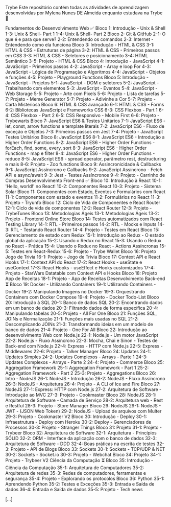 Trybe
Este repositório contém todas as atividades de aprendizagem desenvolvidas por Mylena Nunes DE Almeida enquanto estudava na Trybe 🚀

Fundamentos do Desenvolvimento Web ✅
Bloco 1: Introdução - Unix & Shell
1-3: Unix & Shell- Part 1
1-4: Unix & Shell- Part 2
Bloco 2: Git & GitHub
2-1: O que é e para que serve?
2-2: Entendendo os comandos
2-3: Internet - Entendendo como ela funciona
Bloco 3: Introdução - HTML & CSS
3-1: HTML & CSS - Estruturas de página
3-2: HTML & CSS - Primeiros passos em CSS
3-3: HTML & CSS - Seletores e posicionamento
3-4: HTML Semântico
3-5: Projeto - HTML & CSS
Bloco 4: Introdução - JavaScript
4-1: JavaScript - Primeiros passos
4-2: JavaScript - Array e loop For
4-3: JavaScript - Lógica de Programação e Algoritmos
4-4: JavaScript - Objetos e funções
4-5: Projeto - Playground Functions
Bloco 5: Introdução - JavaScript - Projetos
5-1: JavaScript - DOM e seletores
5-2: JavaScript - Trabalhando com elementos
5-3: JavaScript - Eventos
5-4: JavaScript - Web Storage
5-5: Projeto - Arte com Pixels
5-6: Projeto - Lista de tarefas
5-7: Projeto - Meme Generator
5-7: Projeto - Adivinhe a Cor
5-7: Projeto - Carta Misteriosa
Bloco 6: HTML & CSS avançado
6-1: HTML & CSS - Forms
6-2: Bibliotecas JavaScript e Frameworks CSS
6-3: CSS Flexbox - Part 1
6-4: CSS Flexbox - Part 2
6-5: CSS Responsivo - Mobile First
6-6: Projeto - Trybewarts
Bloco 7: JavaScript ES6 & Testes Unitários
7-1: JavaScript ES6 - let, const, arrow functions e template literals
7-2: JavaScript ES6 - Fluxo de exceção e Objetos
7-3: Primeiros passos em Jest
7-4: Projeto - JavaScript Testes Unitários
Bloco 8: JavaScript ES6
8-1: JavaScript ES6 - Introdução a Higher Order Functions
8-2: JavaScript ES6 - Higher Order Functions - forEach, find, some, every, sort
8-3: JavaScript ES6 - Higher Order Functions - map e filter
8-4: JavaScript ES6 - Higher Order Functions - reduce
8-5: JavaScript ES6 - spread operator, parâmetro rest, destructuring e mais
8-6: Projeto - Zoo functions
Bloco 9: Assincronicidade & Callbacks
9-1: JavaScript Assíncrono e Callbacks
9-2: JavaScript Assíncrono - Fetch API e async/await
9-3: Jest - Testes Assíncronos
9-4: Projeto - Carrinho de Compras
Desenvolvimento Front-end ✅
Bloco 10: Introdução à React
10-1: 'Hello, world!' no React!
10-2: Componentes React
10-3: Projeto - Sistema Solar
Bloco 11: Componentes com Estado, Eventos e Formulários com React
11-1: Componentes com estado e eventos
11-2: Formulários no React
11-3: Projeto - Tryunfo
Bloco 12: Ciclo de Vida de Componentes e React Router
12-1: Ciclo de vida de componentes
12-2: React Router
12-3: Projeto - TrybeTunes
Bloco 13: Metodologias Ágeis
13-1: Metodologias Ágeis
13-2: Projeto - Frontend Online Store
Bloco 14: Testes automatizados com React Testing Library
14-1: RTL - Primeiros passos
14-2: RTL - Mocks e Inputs
14-3: RTL - Testando React Router
14-4: Projeto - Testes em React
Bloco 15: Gerenciamento de estado com Redux
15-1: Introdução ao Redux - O estado global da aplicação
15-2: Usando o Redux no React
15-3: Usando o Redux no React - Prática
15-4: Usando o Redux no React - Actions Assíncronas
15-5: Testes em React-Redux
15-6: Projeto - Trybe Wallet
Bloco 16: Projeto Jogo de Trivia
16-1: Projeto - Jogo de Trivia
Bloco 17: Context API e React Hooks
17-1: Context API do React
17-2: React Hooks - useState e useContext
17-3: React Hooks - useEffect e Hooks customizados
17-4: Projeto - StarWars Datatable com Context API e Hooks
Bloco 18: Projeto App de Receitas
18-1: Projeto - App de Receitas
Desenvolvimento Back-end ⏳
Bloco 19: Docker - Utilizando Containers
19-1: Utilizando Containers - Docker
19-2: Manipulando Imagens no Docker
19-3: Orquestrando Containers com Docker Compose
19-4: Projeto - Docker Todo-List
Bloco 20: Introdução à SQL
20-1: Banco de dados SQL
20-2: Encontrando dados em um banco de dados
20-3: Filtrando dados de forma específica
20-4: Manipulando tabelas
20-5: Projeto - All For One
Bloco 21: Funções SQL, JOINs e Normalização
21-1: Funções mais usadas no SQL
21-2: Descomplicando JOINs
21-3: Transformando ideias em um modelo de banco de dados
21-4: Projeto - One For All
Bloco 22: Introdução ao desenvolvimento Web com Node.js
22-1: Node.js - Um motor JavaScript
22-2: Node.js - Fluxo Assíncrono
22-3: Mocha, Chai e Sinon - Testes de Back-end com Node.js
22-4: Express - HTTP com Node.js
22-5: Express - Middlewares
22-6: Projeto - Talker Manager
Bloco 24: Updates
24-1: Updates Simples
24-2: Updates Complexos - Arrays - Parte 1
24-3: Updates Complexos - Arrays - Parte 2
24-4: Projeto - Commerce
Bloco 25: Aggregation Framework
25-1: Aggregation Framework - Part 1
25-2: Aggregation Framework - Part 2
25-3: Projeto - Aggregations
Bloco 26: Intro - NodeJS
26-1: NodeJS - Introdução
26-2: NodeJS - Fluxo Assíncrono
26-3: NodeJS - Arquitetura
26-4: Projeto - A CLI of Ice and Fire
Bloco 27: NodeJS
27-1: Express: HTTP com Node.js
27-2: Arquitetura de Software - Introdução ao MVC
27-3: Projeto - Cookmaster
Bloco 28: NodeJS
28-1: Arquitetura de Software - Camada de Serviço
28-2: Arquitetura web - Rest e Restful
28-3: Projeto - Store Manager
Bloco 29: NodeJS
29-1: NodeJS - JWT - (JSON Web Token)
29-2: NodeJS - Upload de arquivos com Multer
29-3: Projeto - Cookmaster V2
Bloco 30: Introdução - Deploy
30-1: Infraestrutura - Deploy com Heroku
30-2: Deploy - Gerenciadores de Processos
30-3: Projeto - Stranger Things
Bloco 31: Projeto
31-1: Projeto - Trybeer
Bloco 32: Arquitetura de Software
32-1: Arquitetura - Princípios SOLID
32-2: ORM - Interface da aplicação com o banco de dados
32-3: Arquitetura de Software - DDD
32-4: Boas práticas na escrita de testes
32-3: Projeto - API de Blogs
Bloco 33: Sockets
30-1: Sockets - TCP/UDP & NET
30-2: Sockets - Socket.io
30-3: Projeto - Webchat
Bloco 34: Projeto
34-1: Projeto - Trybeer V2
Ciência da Computação ⏳
Bloco 35: Introdução - Ciência da Computação
35-1: Arquitetura de Computadores
35-2: Arquitetura de redes
35-3: Redes de computadores, ferramentas e segurança
35-4: Projeto - Explorando os protocolos
Bloco 36: Python
35-1: Aprendendo Python
35-2: Testes e Exceções
35-3: Entrada e Saída de dados
36-4: Entrada e Saída de dados
35-5: Projeto - Tech news

[...]
